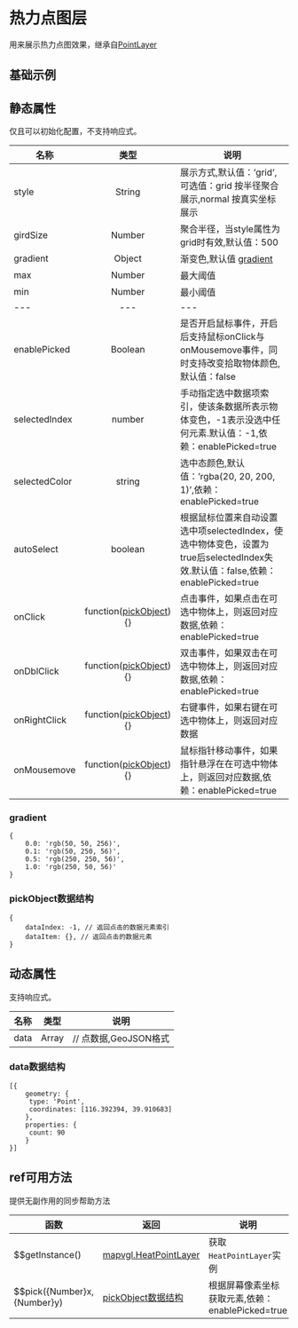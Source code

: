 # 热力点图层
用来展示热力点图效果，继承自[PointLayer](https://mapv.baidu.com/gl/docs/PointLayer.html)

## 基础示例

<vuep template="#example"></vuep>

<script v-pre type="text/x-template" id="example">

  <template>
    <div class="bmap-page-container">
      <el-bmap vid="bmapDemo" :zoom="zoom" :center="center" class="bmap-demo">
        <el-bmapv-view>
            <el-bmapv-heat-point-layer :gradient="gradient"  :data="data" :enable-picked="true" :auto-select="true" :on-click="(e)=>{clickMarker(e)}"></el-bmapv-heat-point-layer>
        </el-bmapv-view>
      </el-bmap>
    </div>
  </template>

  <style>
    .bmap-demo {
      height: 300px;
    }
  </style>

  <script>
  
    module.exports = {
      name: 'bmap-page',
      data() {
        
        return {
          count: 1,
          zoom: 14,
          center: [121.5273285, 31.21515044],
          gradient: {
                  0.0: 'rgb(50, 50, 256)',
                  0.1: 'rgb(50, 250, 56)',
                  0.5: 'rgb(250, 250, 56)',
                  1.0: 'rgb(250, 50, 56)'
              },
          data: [{
              geometry: {
                  type: 'Point',
                  coordinates: [121.5273285, 31.21515044],
              },
              properties: {
                  count: 2
                }
          },{
              geometry: {
                  type: 'Point',
                  coordinates: [121.5373285, 31.21515044],
              },
              properties: {
                  count: 49
                }
          }]
        };
      },
      mounted(){
      },
      methods: {
        clickMarker(e){
            console.log(e);
        }
      }
    };
  </script>

</script>


## 静态属性
仅且可以初始化配置，不支持响应式。

名称 | 类型 | 说明
---|:---:|---
style | String | 展示方式,默认值：’grid’,可选值：grid 按半径聚合展示,normal 按真实坐标展示
girdSize | Number | 聚合半径，当style属性为grid时有效,默认值：500
gradient | Object | 渐变色,默认值 [gradient](#gradient)
max | Number | 最大阈值
min | Number | 最小阈值
---|---|---
enablePicked | Boolean | 是否开启鼠标事件，开启后支持鼠标onClick与onMousemove事件，同时支持改变拾取物体颜色,默认值：false
selectedIndex | number | 手动指定选中数据项索引，使该条数据所表示物体变色，-1表示没选中任何元素.默认值：-1,依赖：enablePicked=true
selectedColor | string | 选中态颜色,默认值：’rgba(20, 20, 200, 1)’,依赖：enablePicked=true
autoSelect | boolean | 根据鼠标位置来自动设置选中项selectedIndex，使选中物体变色，设置为true后selectedIndex失效.默认值：false,依赖：enablePicked=true
onClick | function([pickObject](#pickObject数据结构)){} | 点击事件，如果点击在可选中物体上，则返回对应数据,依赖：enablePicked=true
onDblClick | function([pickObject](#pickObject数据结构)){} | 双击事件，如果双击在可选中物体上，则返回对应数据,依赖：enablePicked=true
onRightClick | function([pickObject](#pickObject数据结构)){} | 右键事件，如果右键在可选中物体上，则返回对应数据
onMousemove | function([pickObject](#pickObject数据结构)){} | 鼠标指针移动事件，如果指针悬浮在在可选中物体上，则返回对应数据,依赖：enablePicked=true

### gradient
```
{
    0.0: 'rgb(50, 50, 256)',
    0.1: 'rgb(50, 250, 56)',
    0.5: 'rgb(250, 250, 56)',
    1.0: 'rgb(250, 50, 56)'
}
```

### pickObject数据结构
```
{
    dataIndex: -1, // 返回点击的数据元素索引
    dataItem: {}, // 返回点击的数据元素
}
```



## 动态属性
支持响应式。

名称 | 类型 | 说明
---|---|---|
data | Array  | // 点数据,GeoJSON格式
                         
### data数据结构
```
[{
    geometry: {
     type: 'Point',
     coordinates: [116.392394, 39.910683]
    },
    properties: {
     count: 90
    }
}]
```

## ref可用方法
提供无副作用的同步帮助方法

函数 | 返回 | 说明
---|---|---|
$$getInstance() | [mapvgl.HeatPointLayer](https://mapv.baidu.com/gl/docs/HeatPointLayer.html) | 获取`HeatPointLayer`实例
$$pick({Number}x, {Number}y) | [pickObject数据结构](#pickObject数据结构) | 根据屏幕像素坐标获取元素,依赖：enablePicked=true
